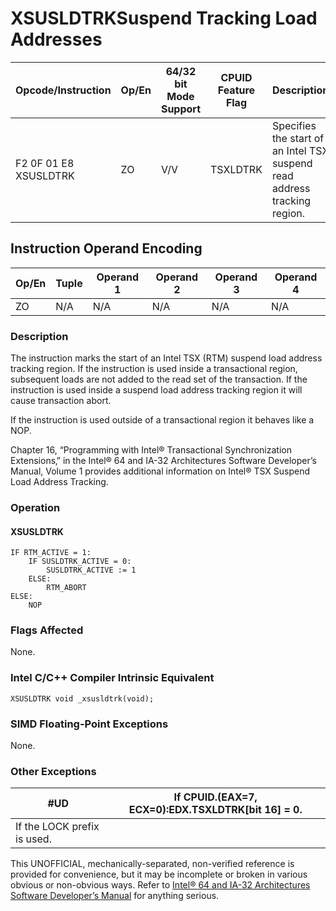 # XSUSLDTRK**Suspend Tracking Load Addresses**

| Opcode/Instruction    | Op/En | 64/32 bit Mode Support | CPUID Feature Flag | Description                                                               |
| --------------------- | ----- | ---------------------- | ------------------ | ------------------------------------------------------------------------- |
| F2 0F 01 E8 XSUSLDTRK | ZO    | V/V                    | TSXLDTRK           | Specifies the start of an Intel TSX suspend read address tracking region. |

## Instruction Operand Encoding

| Op/En | Tuple | Operand 1 | Operand 2 | Operand 3 | Operand 4 |
| ----- | ----- | --------- | --------- | --------- | --------- |
| ZO    | N/A   | N/A       | N/A       | N/A       | N/A       |

### Description

The instruction marks the start of an Intel TSX (RTM) suspend load address tracking region. If the instruction is used inside a transactional region, subsequent loads are not added to the read set of the transaction. If the instruction is used inside a suspend load address tracking region it will cause transaction abort.

If the instruction is used outside of a transactional region it behaves like a NOP.

Chapter 16, “Programming with Intel® Transactional Synchronization Extensions‚” in the Intel® 64 and IA-32 Architectures Software Developer’s Manual, Volume 1 provides additional information on Intel® TSX Suspend Load Address Tracking.

### Operation

#### XSUSLDTRK

```
IF RTM_ACTIVE = 1:
    IF SUSLDTRK_ACTIVE = 0:
        SUSLDTRK_ACTIVE := 1
    ELSE:
        RTM_ABORT
ELSE:
    NOP

```

### Flags Affected

None.

### Intel C/C++ Compiler Intrinsic Equivalent

```
XSUSLDTRK void _xsusldtrk(void);

```

### SIMD Floating-Point Exceptions

None.

### Other Exceptions

| #​​​UD                      | If CPUID.(EAX=7, ECX=0):EDX.TSXLDTRK[bit 16] = 0. |
| --------------------------- | ------------------------------------------------- |
| If the LOCK prefix is used. |

This UNOFFICIAL, mechanically-separated, non-verified reference is provided for convenience, but it may be
incomplete or broken in various obvious or non-obvious
ways. Refer to [Intel® 64 and IA-32 Architectures Software Developer’s Manual](https://software.intel.com/en-us/download/intel-64-and-ia-32-architectures-sdm-combined-volumes-1-2a-2b-2c-2d-3a-3b-3c-3d-and-4) for anything serious.
